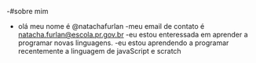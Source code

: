 -#sobre mim
-  olá meu nome é @natachafurlan
-meu email de contato é natacha.furlan@escola.pr.gov.br
-eu estou enteressada em aprender a programar novas linguagens.
-eu estou aprendendo a programar recentemente a linguagem de javaScript e scratch
